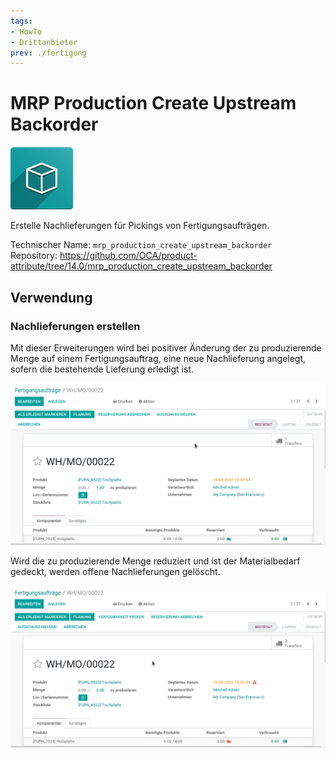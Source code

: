 ```yaml
---
tags:
- HowTo
- Drittanbieter
prev: ./fertigung
---
```

# MRP Production Create Upstream Backorder
![icon_oms_box](assets/icon_oms_box.png)

Erstelle Nachlieferungen für Pickings von Fertigungsaufträgen.

Technischer Name: `mrp_production_create_upstream_backorder`\
Repository: <https://github.com/OCA/product-attribute/tree/14.0/mrp_production_create_upstream_backorder>

## Verwendung

### Nachlieferungen erstellen

Mit dieser Erweiterungen wird bei positiver Änderung der zu produzierende Menge auf einem Fertigungsauftrag, eine neue Nachlieferung angelegt, sofern die bestehende Lieferung erledigt ist.

![](assets/MRP%20Production%20Create%20Upstream%20Backorder%20Erstellen.gif)

Wird die zu produzierende Menge reduziert und ist der Materialbedarf gedeckt, werden offene Nachlieferungen gelöscht.

![](assets/MRP%20Production%20Create%20Upstream%20Backorder%20Entfernen.gif)


